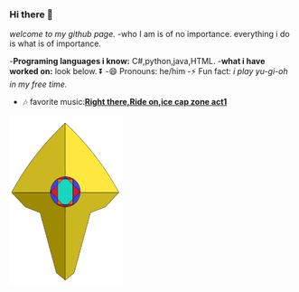 ### Hi there 👋
*welcome to my github page.*
-who I am is of no importance. everything i do is what is of importance.

-**Programing languages i know:** C#,python,java,HTML.
-**what i have worked on:** look below. :arrow_double_down:
-😄 Pronouns: he/him
-⚡ Fun fact: *i play yu-gi-oh in my free time.*
- :notes: favorite music:**[Right there,Ride on](https://www.youtube.com/watch?v=hkD7ee0Qz64),[ice cap zone act1](https://www.youtube.com/watch?v=mKL0BtScEd8)**
<img src="LOGO.png" width="200" height="300">

